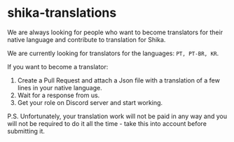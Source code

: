 # shika-translations

We are always looking for people who want to become translators for their native language and contribute to translation for Shika.

We are currently looking for translators for the languages: `PT, PT-BR, KR`.

If you want to become a translator:
1. Create a Pull Request and attach a Json file with a translation of a few lines in your native language.
2. Wait for a response from us.
3. Get your role on Discord server and start working.

P.S. Unfortunately, your translation work will not be paid in any way and you will not be required to do it all the time - take this into account before submitting it.
